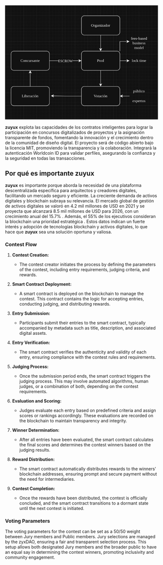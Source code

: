 ![Alt text](9ec13e82-673e-4d15-a6da-37132adb1526.jpeg)

<b>zuyux</b> explota las capacidades de los contratos inteligentes para lograr la participación en concursos digitalizados de proyectos y la asignación transparente de fondos, fomentando la innovación y el crecimiento dentro de la comunidad de diseño digital. El proyecto será de código abierto bajo la licencia MIT, promoviendo la transparencia y la colaboración. Integrará la autenticación Worldcoin ID para validar perfiles, asegurando la confianza y la seguridad en todas las transacciones.


## Por qué es importante zuyux
<b>zuyux</b> es importante porque aborda la necesidad de una plataforma descentralizada específica para arquitectos y creadores digitales, facilitando un mercado seguro y eficiente. La creciente demanda de activos digitales y blockchain subraya su relevancia. El mercado global de gestión de activos digitales se valoró en 4.2 mil millones de USD en 2021 y se proyecta que alcanzará 8.5 mil millones de USD para 2026, con un crecimiento anual del 15.7% . Además, el 55% de los ejecutivos consideran la blockchain una prioridad estratégica . Estos datos indican un fuerte interés y adopción de tecnologías blockchain y activos digitales, lo que hace que <b>zuyux</b> sea una solución oportuna y valiosa.


### Contest Flow

1. **Contest Creation:**
   - The contest creator initiates the process by defining the parameters of the contest, including entry requirements, judging criteria, and rewards.

2. **Smart Contract Deployment:**
   - A smart contract is deployed on the blockchain to manage the contest. This contract contains the logic for accepting entries, conducting judging, and distributing rewards.

3. **Entry Submission:**
   - Participants submit their entries to the smart contract, typically accompanied by metadata such as title, description, and associated digital assets.

4. **Entry Verification:**
   - The smart contract verifies the authenticity and validity of each entry, ensuring compliance with the contest rules and requirements.

5. **Judging Process:**
   - Once the submission period ends, the smart contract triggers the judging process. This may involve automated algorithms, human judges, or a combination of both, depending on the contest requirements.

6. **Evaluation and Scoring:**
   - Judges evaluate each entry based on predefined criteria and assign scores or rankings accordingly. These evaluations are recorded on the blockchain to maintain transparency and integrity.

7. **Winner Determination:**
   - After all entries have been evaluated, the smart contract calculates the final scores and determines the contest winners based on the judging results.

8. **Reward Distribution:**
   - The smart contract automatically distributes rewards to the winners' blockchain addresses, ensuring prompt and secure payment without the need for intermediaries.

9. **Contest Completion:**
   - Once the rewards have been distributed, the contest is officially concluded, and the smart contract transitions to a dormant state until the next contest is initiated.
  
### Voting Parameters
  
   The voting parameters for the contest can be set as a 50/50 weight between Jury members and Public members. Jury selections are managed by the zyxDAO, ensuring a fair and transparent selection process. This setup allows both designated Jury members and the broader public to have an equal say in determining the contest winners, promoting inclusivity and community engagement.
